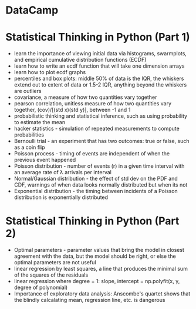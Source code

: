 # DataCamp

# Statistical Thinking in Python (Part 1)
 - learn the importance of viewing initial data via histograms, swarmplots, and empirical cumulative distribution functions (ECDF)
 - learn how to write an ecdf function that will take one dimension arrays
 - learn how to plot ecdf graphs
 - percentiles and box plots: middle 50% of data is the IQR, the whiskers extend out to extent of data or 1.5-2 IQR, anything beyond the whiskers are outliers
 - covariance, a measure of how two quantities vary together 
 - pearson correlation, unitless measure of how two quantities vary together, (cov)/[(std x)(std y)], between -1 and 1
 - probabilistic thinking and statistical inference, such as using probability to estimate the mean
 - hacker statistics - simulation of repeated measurements to compute probabilities 
 - Bernoulli trial - an experiment that has two outcomes: true or false, such as a coin flip
 - Poisson process - timing of events are independent of when the previous event happened
 - Poisson distribution - number of events (r) in a given time interval with an average rate of λ arrivals per interval  
 - Normal/Gaussian distribution - the effect of std dev on the PDF and CDF, warnings of when data looks normally distributed but when its not
 - Exponential distribution - the timing between incidents of a Poisson distribution is exponentially distributed 

# Statistical Thinking in Python (Part 2)
 - Optimal parameters - parameter values that bring the model in closest agreement with the data, but the model should be right, or else the optimal parameters are not useful
 - linear regression by least squares, a line that produces the minimal sum of the squares of the residuals
 - linear regression where degree = 1: slope, intercept = np.polyfit(x, y, degree of polynomial)
 - Importance of exploratory data analysis: Anscombe's quartet shows that the blindly calcalating mean, regression line, etc. is dangerous
